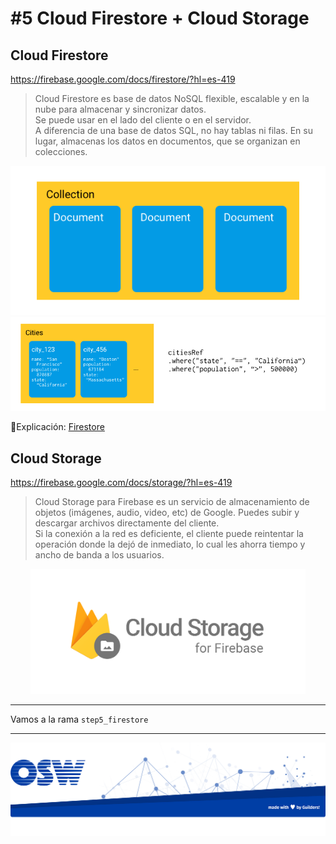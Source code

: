 # #5 Cloud Firestore + Cloud Storage

## Cloud Firestore
https://firebase.google.com/docs/firestore/?hl=es-419

> Cloud Firestore es base de datos NoSQL flexible, escalable y en la nube para almacenar y sincronizar datos.  
Se puede usar en el lado del cliente o en el servidor.  
A diferencia de una base de datos SQL, no hay tablas ni filas. En su lugar, almacenas los datos en documentos, que se organizan en colecciones.

![firestore1](./assets/img/firestore1.png)
<br>
![firestore2](./assets/img/firestore2.png)

🔗Explicación: [Firestore](https://firebase.google.com/docs/firestore/data-model?hl=es-419)

## Cloud Storage
https://firebase.google.com/docs/storage/?hl=es-419

> Cloud Storage para Firebase es un servicio de almacenamiento de objetos (imágenes, audio, video, etc) de Google. 
Puedes subir y descargar archivos directamente del cliente.  
Si la conexión a la red es deficiente, el cliente puede reintentar la operación donde la dejó de inmediato, lo cual les ahorra tiempo y ancho de banda a los usuarios.

<p align="center">
  <img src="./assets/img/cloud_storage.png" height="200" />
</p>


---
Vamos a la rama `step5_firestore`

---
![footer](./assets/img/footer.png)
